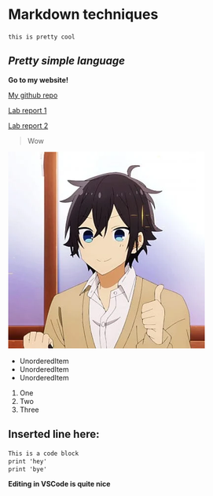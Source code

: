 # Markdown techniques #

`this is pretty cool`

## *Pretty simple language* ##

**Go to my website!**

[My github repo](https://github.com/alexlee39/cse15l-lab-reports)

[Lab report 1](https://alexlee39.github.io/cse15l-lab-reports/lab-report-1-week-2.html)

[Lab report 2](https://alexlee39.github.io/cse15l-lab-reports/lab-report-2-week-4.html)

> Wow

![anime picture](yus.webp)

* UnorderedItem
* UnorderedItem
* UnorderedItem

1. One
2. Two
3. Three

Inserted line here:
---

```
This is a code block
print 'hey'
print 'bye'
```

**Editing in VSCode is quite nice**

